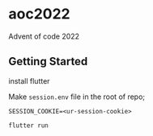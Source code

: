 # aoc2022

Advent of code 2022

## Getting Started

install flutter


Make `session.env` file in the root of repo;

```
SESSION_COOKIE=<ur-session-cookie>
```

```flutter run```

